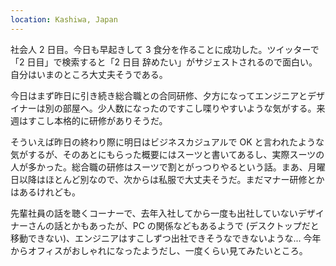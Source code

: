 ```yaml
---
location: Kashiwa, Japan
---
```


社会人 2 日目。今日も早起きして 3 食分を作ることに成功した。ツイッターで「2 日目」で検索すると「2 日目 辞めたい」がサジェストされるので面白い。自分はいまのところ大丈夫そうである。

今日はまず昨日に引き続き総合職との合同研修、夕方になってエンジニアとデザイナーは別の部屋へ。少人数になったのですこし喋りやすいような気がする。来週はすこし本格的に研修がありそうだ。

そういえば昨日の終わり際に明日はビジネスカジュアルで OK と言われたような気がするが、そのあとにもらった概要にはスーツと書いてあるし、実際スーツの人が多かった。総合職の研修はスーツで割とがっつりやるという話。まあ、月曜日以降はほとんど別なので、次からは私服で大丈夫そうだ。まだマナー研修とかはあるけれども。

先輩社員の話を聴くコーナーで、去年入社してから一度も出社していないデザイナーさんの話とかもあったが、PC の関係などもあるようで (デスクトップだと移動できない)、エンジニアはすこしずつ出社できそうなできないような... 今年からオフィスがおしゃれになったようだし、一度くらい見てみたいところ。
